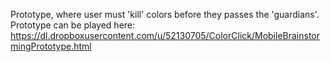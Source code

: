 Prototype, where user must 'kill' colors before they passes the 'guardians'.
Prototype can be played here:
https://dl.dropboxusercontent.com/u/52130705/ColorClick/MobileBrainstormingPrototype.html
